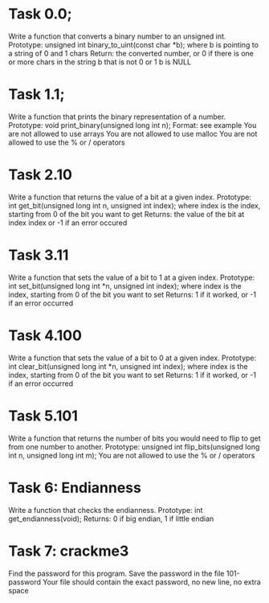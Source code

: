 # Task 0.0;
Write a function that converts a binary number to an unsigned int.
Prototype: unsigned int binary_to_uint(const char *b);
where b is pointing to a string of 0 and 1 chars
Return: the converted number, or 0 if
there is one or more chars in the string b that is not 0 or 1
b is NULL

# Task 1.1;
Write a function that prints the binary representation of a number.
Prototype: void print_binary(unsigned long int n);
Format: see example
You are not allowed to use arrays
You are not allowed to use malloc
You are not allowed to use the % or / operators

# Task 2.10
Write a function that returns the value of a bit at a given index.
Prototype: int get_bit(unsigned long int n, unsigned int index);
where index is the index, starting from 0 of the bit you want to get
Returns: the value of the bit at index index or -1 if an error occured

# Task 3.11
Write a function that sets the value of a bit to 1 at a given index.
Prototype: int set_bit(unsigned long int *n, unsigned int index);
where index is the index, starting from 0 of the bit you want to set
Returns: 1 if it worked, or -1 if an error occurred

# Task 4.100
Write a function that sets the value of a bit to 0 at a given index.
Prototype: int clear_bit(unsigned long int *n, unsigned int index);
where index is the index, starting from 0 of the bit you want to set
Returns: 1 if it worked, or -1 if an error occurred

# Task 5.101
Write a function that returns the number of bits
you would need to flip to get from one number to another.
Prototype: unsigned int flip_bits(unsigned long int n, unsigned long int m);
You are not allowed to use the % or / operators

# Task 6: Endianness
Write a function that checks the endianness.
Prototype: int get_endianness(void);
Returns: 0 if big endian, 1 if little endian

# Task 7: crackme3
Find the password for this program.
Save the password in the file 101-password
Your file should contain the exact password, no new line, no extra space